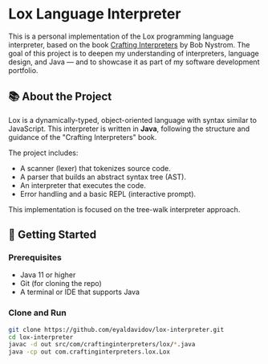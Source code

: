 # Lox Language Interpreter

This is a personal implementation of the Lox programming language interpreter, based on the book [Crafting Interpreters](https://craftinginterpreters.com/) by Bob Nystrom. The goal of this project is to deepen my understanding of interpreters, language design, and Java — and to showcase it as part of my software development portfolio.

## 📚 About the Project

Lox is a dynamically-typed, object-oriented language with syntax similar to JavaScript. This interpreter is written in **Java**, following the structure and guidance of the "Crafting Interpreters" book.

The project includes:

- A scanner (lexer) that tokenizes source code.
- A parser that builds an abstract syntax tree (AST).
- An interpreter that executes the code.
- Error handling and a basic REPL (interactive prompt).

This implementation is focused on the tree-walk interpreter approach.

## 🚀 Getting Started

### Prerequisites
- Java 11 or higher
- Git (for cloning the repo)
- A terminal or IDE that supports Java

### Clone and Run
```bash
git clone https://github.com/eyaldavidov/lox-interpreter.git
cd lox-interpreter
javac -d out src/com/craftinginterpreters/lox/*.java
java -cp out com.craftinginterpreters.lox.Lox
